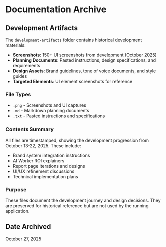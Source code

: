 # Documentation Archive

## Development Artifacts

The `development-artifacts` folder contains historical development materials:

- **Screenshots**: 150+ UI screenshots from development (October 2025)
- **Planning Documents**: Pasted instructions, design specifications, and requirements
- **Design Assets**: Brand guidelines, tone of voice documents, and style guides
- **Targeted Elements**: UI element screenshots for reference

### File Types
- `.png` - Screenshots and UI captures
- `.md` - Markdown planning documents
- `.txt` - Pasted instructions and specifications

### Contents Summary
All files are timestamped, showing the development progression from October 13-22, 2025. These include:
- Brand system integration instructions
- AI Worker ROI explainers
- Report page iterations and designs
- UI/UX refinement discussions
- Technical implementation plans

### Purpose
These files document the development journey and design decisions. They are preserved for historical reference but are not used by the running application.

## Date Archived
October 27, 2025
